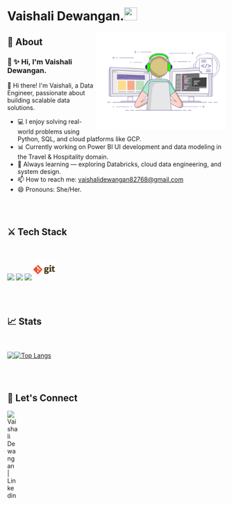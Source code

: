 # Vaishali Dewangan.<img src="https://github.com/TheDudeThatCode/TheDudeThatCode/blob/master/Assets/Mario_Hello_Big.gif" width="30px" height="30px">
<img align="right" alt="GIF" src="https://raw.githubusercontent.com/devSouvik/devSouvik/master/gif3.gif" width="300"/>

## 🧐 About


### 👋 ✨ Hi, I'm Vaishali Dewangan.


👋 Hi there! I'm Vaishali, a Data Engineer, passionate about building scalable data solutions.
- 💻 I enjoy solving real-world problems using Python, SQL, and cloud platforms like GCP.
- 📊 Currently working on Power BI UI development and data modeling in the Travel & Hospitality domain.
- 🚀 Always learning — exploring Databricks, cloud data engineering, and system design.
- 📫 How to reach me: vaishalidewangan82768@gmail.com
- 😄 Pronouns: She/Her.

<br><br>

## ⚔️ Tech Stack

<br>

   <code><img height="50" src="https://raw.githubusercontent.com/gilbarbara/logos/main/logos/react.svg"></code>
    <code><img height="50" src="https://raw.githubusercontent.com/gilbarbara/logos/main/logos/javascript.svg"></code>
   <code><img height="50" src="https://raw.githubusercontent.com/gilbarbara/logos/main/logos/c-plusplus.svg"></code>
   <code><img height="50" src="https://raw.githubusercontent.com/github/explore/80688e429a7d4ef2fca1e82350fe8e3517d3494d/topics/git/git.png"></code>
<!--    <code><img height="50" src="https://github.com/gilbarbara/logos/blob/master/logos/bash-icon.svg"></code> -->

<br><br>

## 📈 Stats



<br>


  <a> <img align="left" src="https://github-readme-stats.vercel.app/api?username=vaishalidewangan786&show_icons=true&line_height=24&theme=dark&count_private=true&include_all_commits=true&custom_title=%23%20GitHub%20Stats%20%E2%9C%85" /> </a>




[![Top Langs](https://github-readme-stats.vercel.app/api/top-langs/?username=vaishalidewangan786&hide=jupyter-notebook&theme=dark&layout=compact&langs_count=10&custom_title=%23%20Most%20Used%20Languages%20%F0%9F%91%A8%F0%9F%8F%BD%E2%80%8D%F0%9F%92%BB&card_width=445)](https://github.com/anuraghazra/github-readme-stats)


<br><br>

## 💬 Let's Connect
    
<a href="https://www.linkedin.com/in/vaishali-dewangan-2060721a5/">
    <img align="left" alt="Vaishali Dewangan | Linkedin" width="24px" src="https://raw.githubusercontent.com/gilbarbara/logos/main/logos/linkedin-icon.svg" />
  </a>
  
  <!--
  <a href="https://www.instagram.com/sherlock_shivam/">
    <img align="left" alt="Shivam Kumar | Instagram" width="24px" src="https://raw.githubusercontent.com/gilbarbara/logos/main/logos/instagram-icon.svg" />
  </a>
  -->
